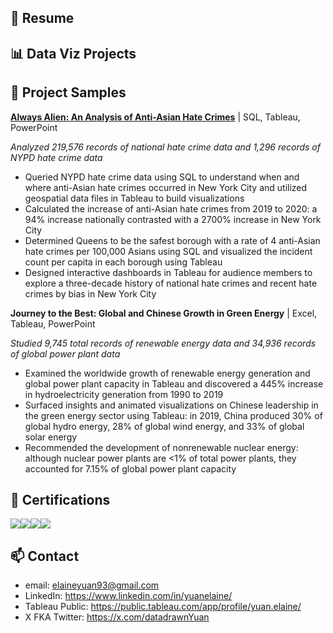 ## 💼 Resume


## 📊 Data Viz Projects


## 📁 Project Samples

[**Always Alien: An Analysis of Anti-Asian Hate Crimes**](https://www.youtube.com/watch?v=3qsdSkzT2pg&list=PLx0iOsdUOUmkYUVZ61ltDZDVsIzTYGQrR&index=17) | SQL, Tableau, PowerPoint

*Analyzed 219,576 records of national hate crime data and 1,296 records of NYPD hate crime data*
* Queried NYPD hate crime data using SQL to understand when and where anti-Asian hate crimes occurred in New York City and utilized geospatial data files in Tableau to build visualizations
* Calculated the increase of anti-Asian hate crimes from 2019 to 2020: a 94% increase nationally contrasted with a 2700% increase in New York City
* Determined Queens to be the safest borough with a rate of 4 anti-Asian hate crimes per 100,000 Asians using SQL and visualized the incident count per capita in each borough using Tableau 
* Designed interactive dashboards in Tableau for audience members to explore a three-decade history of national hate crimes and recent hate crimes by bias in New York City  

**Journey to the Best: Global and Chinese Growth in Green Energy** | Excel, Tableau, PowerPoint

*Studied 9,745 total records of renewable energy data and 34,936 records of global power plant data*
* Examined the worldwide growth of renewable energy generation and global power plant capacity in Tableau and discovered a 445% increase in hydroelectricity generation from 1990 to 2019 
* Surfaced insights and animated visualizations on Chinese leadership in the green energy sector using Tableau: in 2019, China produced 30% of global hydro energy, 28% of global wind energy, and 33% of global solar energy
* Recommended the development of nonrenewable nuclear energy: although nuclear power plants are <1% of total power plants, they accounted for 7.15% of global power plant capacity

## 🏅 Certifications
[<img src="https://images.credly.com/size/340x340/images/58b06a5f-aee6-4a11-ac53-da36d5f70e8e/image.png">](https://www.credly.com/badges/4e13475a-3c67-4ee8-a603-a6338ee34383)[<img src="https://images.credly.com/images/619f60f8-4f63-4772-910e-dc31c6f2f7e8/image.png">](https://learn.microsoft.com/en-us/users/elaineyuan-3348/credentials/445e29c4a83cfb02)[<img src="https://images.credly.com/size/340x340/images/de878f56-515d-40e5-b102-e667192c6f08/Certification_Designer_Advanced.png">](https://www.credly.com/badges/23eab7be-7374-4928-af6a-373ef1573ffb)[<img src="https://images.credly.com/size/340x340/images/00634f82-b07f-4bbd-a6bb-53de397fc3a6/image.png">](https://www.credly.com/badges/dd8e3952-edce-4ec3-b666-3c006757cd21)

## 📫 Contact

* email: elaineyuan93@gmail.com
* LinkedIn: https://www.linkedin.com/in/yuanelaine/
* Tableau Public: https://public.tableau.com/app/profile/yuan.elaine/
* X FKA Twitter: https://x.com/datadrawnYuan
